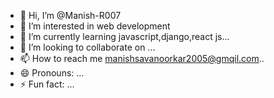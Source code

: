 - 👋 Hi, I’m @Manish-R007
- 👀 I’m interested in web development 
- 🌱 I’m currently learning javascript,django,react js...
- 💞️ I’m looking to collaborate on ...
- 📫 How to reach me manishsavanoorkar2005@gmqil.com..
- 😄 Pronouns: ...
- ⚡ Fun fact: ...

<!---
Manish-R007/Manish-R007 is a ✨ special ✨ repository because its `README.md` (this file) appears on your GitHub profile.
You can click the Preview link to take a look at your changes.
--->
